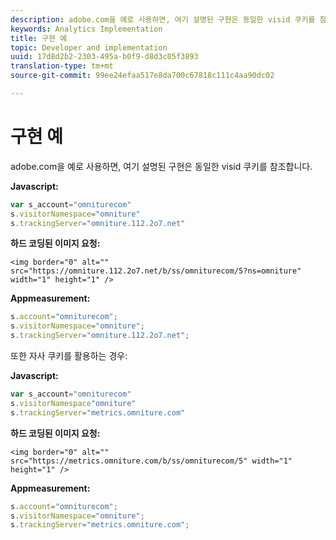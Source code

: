```yaml
---
description: adobe.com을 예로 사용하면, 여기 설명된 구현은 동일한 visid 쿠키를 참조합니다.
keywords: Analytics Implementation
title: 구현 예
topic: Developer and implementation
uuid: 17d8d2b2-2303-495a-b0f9-d8d3c05f3893
translation-type: tm+mt
source-git-commit: 99ee24efaa517e8da700c67818c111c4aa90dc02

---
```



# 구현 예

adobe.com을 예로 사용하면, 여기 설명된 구현은 동일한 visid 쿠키를 참조합니다.

**Javascript:**

```js
var s_account="omniturecom" 
s.visitorNamespace="omniture" 
s.trackingServer="omniture.112.2o7.net"
```

**하드 코딩된 이미지 요청:**

```
<img border="0" alt="" src="https://omniture.112.2o7.net/b/ss/omniturecom/5?ns=omniture" width="1" height="1" /> 
```

**Appmeasurement:**

```js
s.account="omniturecom"; 
s.visitorNamespace="omniture"; 
s.trackingServer="omniture.112.2o7.net";
```

또한 자사 쿠키를 활용하는 경우:

**Javascript:**

```js
var s_account="omniturecom" 
s.visitorNamespace"omniture" 
s.trackingServer="metrics.omniture.com"
```

**하드 코딩된 이미지 요청:**

```
<img border="0" alt="" src="https://metrics.omniture.com/b/ss/omniturecom/5" width="1" height="1" />
```

**Appmeasurement:**

```js
s.account="omniturecom"; 
s.visitorNamespace="omniture"; 
s.trackingServer="metrics.omniture.com";
```

